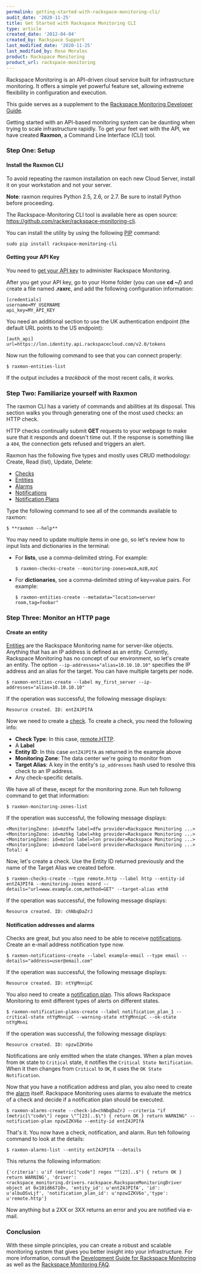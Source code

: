 ```yaml
---
permalink: getting-started-with-rackspace-monitoring-cli/
audit_date: '2020-11-25'
title: Get Started with Rackspace Monitoring CLI
type: article
created_date: '2012-04-04'
created_by: Rackspace Support
last_modified_date: '2020-11-25'
last_modified_by: Rose Morales
product: Rackspace Monitoring
product_url: rackspace-monitoring
---
```


Rackspace Monitoring is an API-driven cloud service built for infrastructure
monitoring.  It offers a simple yet powerful feature set, allowing
extreme flexibility in configuration and execution.

This guide serves as a supplement to the
[Rackspace Monitoring Developer Guide](https://docs.rackspace.com/docs/cloud-monitoring/v1/developer-guide/).

Getting started with an API-based monitoring system can be daunting when
trying to scale infrastructure rapidly. To get your feet wet with the
API, we have created **Raxmon**, a Command Line Interface (CLI) tool.

### Step One: Setup

#### Install the Raxmon CLI

To avoid repeating the raxmon installation on each new Cloud Server,
install it on your workstation and not your server.

**Note**: raxmon requires Python 2.5, 2.6, or 2.7. Be sure to install Python
before proceeding.

The Rackspace-Monitoring CLI tool is available here as open source:
<https://github.com/racker/rackspace-monitoring-cli>.

You can install the utility by using the following
[PIP](https://www.pip-installer.org/en/latest/installing.html) command:

    sudo pip install rackspace-monitoring-cli

#### Getting your API Key

You need to [get your API key](/support/how-to/view-and-reset-your-api-key) to administer
Rackspace Monitoring.

After you get your API key, go to your Home folder (you can use **cd
\~/**) and create a file named **.raxrc**, and add the following configuration
information:

    [credentials]
    username=MY_USERNAME
    api_key=MY_API_KEY

You need an additional section to use the UK authentication
endpoint (the default URL points to the US endpoint):

    [auth_api]
    url=https://lon.identity.api.rackspacecloud.com/v2.0/tokens

Now run the following command to see that you can connect properly:

    $ raxmon-entities-list

If the output includes a *trackback* of the most recent calls, it
works.

### Step Two: Familiarize yourself with Raxmon

The raxmon CLI has a variety of commands and abilities at its disposal. This section
walks you through generating one of the most used checks: an HTTP check.

HTTP checks continually submit **GET** requests to your webpage to make sure
that it responds and doesn't time out. If the response is something like a 
`404`, the connection gets refused and triggers an alert.

Raxmon has the following five types and mostly uses CRUD methodology: Create, Read (list), Update, Delete:

- [Checks](https://docs.rackspace.com/docs/cloud-monitoring/v1/developer-guide/#document-api-operations/check-operations)
- [Entities](https://docs.rackspace.com/docs/cloud-monitoring/v1/developer-guide/#document-api-operations/entities-operations)
- [Alarms](https://docs.rackspace.com/docs/cloud-monitoring/v1/developer-guide/#document-api-operations/alarms-operations)
- [Notifications](https://docs.rackspace.com/docs/cloud-monitoring/v1/developer-guide/#document-api-operations/notifications-operations)
- [Notification Plans](https://docs.rackspace.com/docs/cloud-monitoring/v1/developer-guide/#document-api-operations/notification-plans-operations)

Type the following command to see all of the commands available to raxmon:

    $ **raxmon --help**

You may need to update multiple items in one go, so let's review how to input
lists and dictionaries in the terminal:

- For **lists**, use a comma-delimited string. For example: 

      $ raxmon-checks-create --monitoring-zones=mzA,mzB,mzC

- For **dictionaries**, see a comma-delimited string of key=value pairs. For
  example:

      $ raxmon-entities-create --metadata="location=server room,tag=foobar"

### Step Three: Monitor an HTTP page

#### Create an entity

[Entities](https://docs.rackspace.com/docs/cloud-monitoring/v1/developer-guide/#document-api-operations/entities-operations)
are the Rackspace Monitoring name for server-like objects. Anything that has an IP
address is defined as an entity. Currently, Rackspace Monitoring has no concept
of our environment, so let's create an entity. The option
`--ip-addresses="alias=10.10.10.10"` specifies the IP address and an alias for
the target. You can have multiple targets per node.

    $ raxmon-entities-create --label my_first_server --ip-addresses="alias=10.10.10.10"

If the operation was successful, the following message displays:

    Resource created. ID: entZ4JPIfA

Now we need to create a
[check](https://docs.rackspace.com/docs/cloud-monitoring/v1/developer-guide/#checks). To create a check, you need the following info:

- **Check Type**: In this case,
    [remote.HTTP](https://docs.rackspace.com/docs/cloud-monitoring/v1/developer-guide/#remote-http).
- A **Label**
- **Entity ID**: In this case `entZ4JPIfA` as returned in the example above
- **Monitoring Zone**: The data center we're going to monitor from
- **Target Alias**: A key in the entity's `ip_addresses` hash used to resolve
    this check to an IP address.
- Any check-specific details.

We have all of these, except for the monitoring zone. Run teh followng command to get that information:


    $ raxmon-monitoring-zones-list

If the operation was successful, the following message displays:

    <MonitoringZone: id=mzdfw label=dfw provider=Rackspace Monitoring ...>
    <MonitoringZone: id=mzhkg label=hkg provider=Rackspace Monitoring ...>
    <MonitoringZone: id=mzlon label=lon provider=Rackspace Monitoring ...>
    <MonitoringZone: id=mzord label=ord provider=Rackspace Monitoring ...>
    Total: 4

Now, let's create a check. Use the Entity ID returned previously and
the name of the Target Alias we created before.

    $ raxmon-checks-create --type remote.http --label http --entity-id entZ4JPIfA --monitoring-zones mzord --details="url=www.example.com,method=GET" --target-alias eth0

If the operation was successful, the following message displays:

    Resource created. ID: chNbqDaZrJ

#### Notification addresses and alarms

Checks are great, but you also need to be able to receive
[notifications](https://docs.rackspace.com/docs/cloud-monitoring/v1/developer-guide/#document-api-operations/notifications-operations).
Create an e-mail address notification type now.

    $ raxmon-notifications-create --label example-email --type email --details="address=user@email.com"

If the operation was successful, the following message displays:

    Resource created. ID: ntYgMnnipC

You also need to create a [notification
plan](https://docs.rackspace.com/docs/cloud-monitoring/v1/developer-guide/#document-api-operations/notification-plans-operations).
This allows Rackspace Monitoring to emit different types of alerts on different states.

    $ raxmon-notification-plans-create --label notification_plan_1 --critical-state ntYgMnnipC --warning-state ntYgMnnipC --ok-state ntYgMnni

If the operation was successful, the following message displays:

    Resource created. ID: npzwIZKV6o

Notifications are only emitted when the state changes. When a plan moves
from `OK` state to `Critical` state, it notifies the `Critical State
Notification`. When it then changes from `Critical` to `OK`, it uses the
`OK State Notification`.

Now that you have a notification address and plan, you also need to
create the
[alarm](https://docs.rackspace.com/docs/cloud-monitoring/v1/developer-guide/#document-api-operations/alarms-operations)
itself. Rackspace Monitoring uses alarms to evaluate the metrics
of a check and decide if a notification plan should be executed.

    $ raxmon-alarms-create --check-id=chNbqDaZrJ --criteria "if (metric[\"code\"] regex \"^[23]..$\") { return OK } return WARNING" --notification-plan npzwIZKV6o --entity-id entZ4JPIfA

That's it. You now have a check, notification, and alarm. Run teh following command to
look at the details:

    $ raxmon-alarms-list --entity entZ4JPIfA --details

This returns the following information:

    {'criteria': u'if (metric["code"] regex "^[23]..$") { return OK } return WARNING', 'driver': <rackspace_monitoring.drivers.rackspace.RackspaceMonitoringDriver object at 0x101d66710>, 'entity_id': u'entZ4JPIfA', 'id': u'albuOSvLjf', 'notification_plan_id': u'npzwIZKV6o','type': u'remote.http'}

Now anything but a 2XX or 3XX returns an error and you are notified via e-mail.

### Conclusion

With these simple principles, you can create a robust and
scalable monitoring system that gives you better insight into
your infrastructure.  For more information, consult the
[Development Guide for Rackspace Monitoring](https://docs.rackspace.com/docs/cloud-monitoring/v1/developer-guide/#developer-guide)
as well as the [Rackspace Monitoring FAQ](/support/how-to/rackspace-monitoring-faq).
